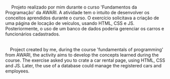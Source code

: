 <img src="https://media.giphy.com/media/S3W74K8gy3h1iI1x0L/giphy.gif" width="15"/> Projeto realizado por mim durante o curso 'Fundamentos da Programação' da AWARI. A atividade
tem o intuito de desenvolver os conceitos aprendidos durante o curso. O exercício solicitava a criação de uma página de locação de veículos, usando HTML, CSS e JS. 
Posteriormente, o uso de um banco de dados poderia gerenciar os carros e funcionários cadastrados. 

<br/>
<img src ="https://bandeira.net/wp-content/uploads/2018/09/bandeira-dos-eua-estados-unidos-da-america.png" width="15"/>Project created by me, during the course 
'fundamentals of programming' from AWARI, the activity aims to develop the concepts learned during the course. The exercise asked you to crate a car rental page, using 
HTML, CSS and JS. Later, the use of a database could manage the registered cars and employees. 
